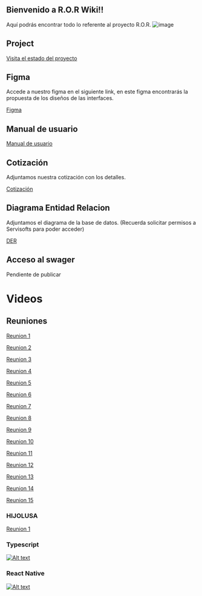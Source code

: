 ## Bienvenido a R.O.R Wiki!!

Aquí podrás encontrar todo lo referente al proyecto R.O.R.
![image](https://github.com/user-attachments/assets/0381f4ce-66b7-496e-87c9-3498c8346ba3)


## Project

[Visita el estado del proyecto](https://github.com/orgs/s-r-o-r/projects/1)

## Figma

Accede a nuestro figma en el siguiente link, en este figma encontrarás la propuesta de los diseños de las interfaces.

[Figma](https://www.figma.com/design/WMpk8x9wez5mwKhufu3FkG/ROR?node-id=15-4)

## Manual de usuario


[Manual de usuario](https://github.com/s-r-o-r/.github/wiki/Control-Tower-‐-Manual-de-uso)


## Cotización

Adjuntamos nuestra cotización con los detalles.

[Cotización](https://github.com/s-r-o-r/.github/wiki/Cotizaci%C3%B3n)

## Diagrama Entidad Relacion

Adjuntamos el diagrama de la base de datos.
(Recuerda solicitar permisos a Servisofts para poder acceder)

[DER](https://app.diagrams.net/?src=about#G1bGy05JYbWuDBxWWPwLDq9XjEWOZ9X98M#%7B%22pageId%22%3A%22_qHZvu_syIRGxw-mkULn%22%7D)

## Acceso al swager

Pendiente de publicar

# Videos

## Reuniones

[Reunion 1](https://serp.servisofts.com/drive?path=%2Fvideos%2Fror%2F2025-03-20%2010-03-08.mp4)

[Reunion 2](https://serp.servisofts.com/drive?path=%2Fvideos%2Fror%2F2025-03-28%2010-48-11.mp4)

[Reunion 3](https://serp.servisofts.com/drive?path=%2Fvideos%2Fror%2F2025-04-01%2009-03-52.mp4)

[Reunion 4](https://serp.servisofts.com/drive?path=%2Fvideos%2Fror%2F2025-04-16%2009-10-10.mp4)

[Reunion 5](https://serp.servisofts.com/drive?path=%2Fvideos%2Fror%2F2025-04-24%2009-04-19.mp4)

[Reunion 6](https://serp.servisofts.com/drive?path=%2Fvideos%2Fror%2F2025-05-06%2009-05-16.mp4)

[Reunion 7](https://serp.servisofts.com/drive?path=%2Fvideos%2Fror%2F2025-05-15%2010-04-57.mp4)

[Reunion 8](https://serp.servisofts.com/drive?path=%2Fvideos%2Fror%2F2025-05-22%2009-02-29.mp4)

[Reunion 9](https://serp.servisofts.com/drive?path=%2Fvideos%2Fror%2F2025-05-27%2009-59-52%E2%80%AFAM.mov)

[Reunion 10](https://serp.servisofts.com/drive?path=%2Fvideos%2Fror%2F2025-06-06%2009-01-04.mp4)

[Reunion 11](https://serp.servisofts.com/drive?path=%2Fvideos%2Fror%2F2025-06-10%2008-17-30.mp4)

[Reunion 12](https://serp.servisofts.com/drive?path=%2Fvideos%2Fror%2F2025-06-12%2009-05-11.mp4)

[Reunion 13](https://serp.servisofts.com/drive?path=%2Fvideos%2Fror%2F2025-06-17%2008-38-15.mp4)

[Reunion 14](https://serp.servisofts.com/drive?path=%2Fvideos%2Fror%2F2025-07-11%2009-05-00.mp4)

[Reunion 15](https://fathom.video/calls/355491964?tab=summary)

### HIJOLUSA

[Reunion 1](https://serp.servisofts.com/drive?path=%2Fvideos%2Fror%2F2025-04-25%2009-02-40.mp4)

### Typescript
[![Alt text](https://img.youtube.com/vi/fUgxxhI_bvc/0.jpg)](https://www.youtube.com/watch?v=fUgxxhI_bvc)


### React Native
[![Alt text](https://img.youtube.com/vi/U23lNFm_J70/0.jpg)](https://www.youtube.com/watch?v=U23lNFm_J70)
